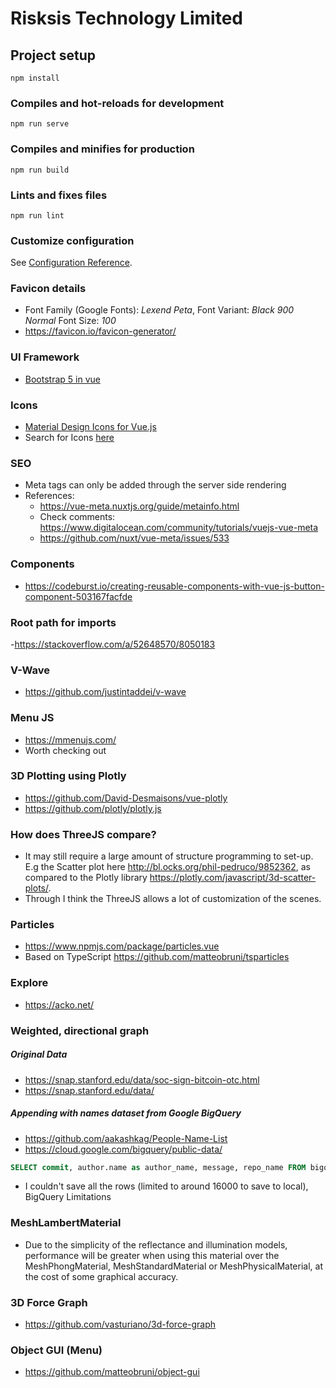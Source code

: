# Risksis Technology Limited

## Project setup
```
npm install
```

### Compiles and hot-reloads for development
```
npm run serve
```

### Compiles and minifies for production
```
npm run build
```

### Lints and fixes files
```
npm run lint
```

### Customize configuration
See [Configuration Reference](https://cli.vuejs.org/config/).

### Favicon details
   - Font Family (Google Fonts): *Lexend Peta*, Font Variant: *Black 900 Normal* Font Size: *100*
   - https://favicon.io/favicon-generator/
### UI Framework
   - [Bootstrap 5 in vue](https://dev.to/tefoh/use-bootstrap-5-in-vue-correctly-2k2g)

### Icons
   - [Material Design Icons for Vue.js](https://github.com/therufa/mdi-vue)
   - Search for Icons [here](https://materialdesignicons.com/)

### SEO
   - Meta tags can only be added through the server side rendering
   - References:
       - https://vue-meta.nuxtjs.org/guide/metainfo.html
       - Check comments: https://www.digitalocean.com/community/tutorials/vuejs-vue-meta
       - https://github.com/nuxt/vue-meta/issues/533

### Components
   - https://codeburst.io/creating-reusable-components-with-vue-js-button-component-503167facfde

### Root path for imports
   -https://stackoverflow.com/a/52648570/8050183

### V-Wave
   - https://github.com/justintaddei/v-wave

### Menu JS
   - https://mmenujs.com/
   - Worth checking out

### 3D Plotting using Plotly
   - https://github.com/David-Desmaisons/vue-plotly
   - https://github.com/plotly/plotly.js

### How does ThreeJS compare?
   - It may still require a large amount of structure programming to set-up. E.g the Scatter plot here http://bl.ocks.org/phil-pedruco/9852362, as compared to the Plotly library https://plotly.com/javascript/3d-scatter-plots/. 
   - Through I think the ThreeJS allows a lot of customization of the scenes.

### Particles
   - https://www.npmjs.com/package/particles.vue
   - Based on TypeScript https://github.com/matteobruni/tsparticles

### Explore
   - https://acko.net/

### Weighted, directional graph
##### Original Data
   - https://snap.stanford.edu/data/soc-sign-bitcoin-otc.html
   - https://snap.stanford.edu/data/

##### Appending with names dataset from Google BigQuery
   - https://github.com/aakashkag/People-Name-List
   - https://cloud.google.com/bigquery/public-data/
   
   ``` sql
   SELECT commit, author.name as author_name, message, repo_name FROM bigquery-public-data.github_repos.commits LIMIT 36000
   ```
   - I couldn't save all the rows (limited to around 16000 to save to local), BigQuery Limitations

### MeshLambertMaterial
   - Due to the simplicity of the reflectance and illumination models, performance will be greater when using this material over the MeshPhongMaterial, MeshStandardMaterial or MeshPhysicalMaterial, at the cost of some graphical accuracy.

### 3D Force Graph
   - https://github.com/vasturiano/3d-force-graph

### Object GUI (Menu)
   - https://github.com/matteobruni/object-gui

